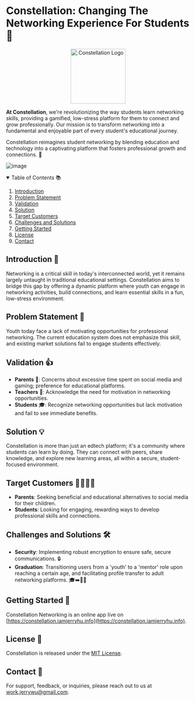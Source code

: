 # Constellation: Changing The Networking Experience For Students 🌌
<p align="center">
  <img src="http://constellationhub.org/assets/img/icon.png" alt="Constellation Logo" width="150" height="150">
</p>

**At Constellation**, we're revolutionizing the way students learn networking skills, providing a gamified, low-stress platform for them to connect and grow professionally. Our mission is to transform networking into a fundamental and enjoyable part of every student's educational journey.

Constellation reimagines student networking by blending education and technology into a captivating platform that fosters professional growth and connections. 🚀

![image](https://github.com/ConstellationNetworking/ConstellationNetworking.github.io/assets/56012931/06bb0306-28d7-42f2-999b-adf25e73d0a1)

<details open><summary>Table of Contents 📚</summary>

1. [Introduction](https://github.com/ConstellationNetworking/ConstellationNetworking.github.io#introduction-)
2. [Problem Statement](https://github.com/ConstellationNetworking/ConstellationNetworking.github.io#problem-statement-)
3. [Validation](https://github.com/ConstellationNetworking/ConstellationNetworking.github.io#validation-)
4. [Solution](https://github.com/ConstellationNetworking/ConstellationNetworking.github.io#solution-)
5. [Target Customers](https://github.com/ConstellationNetworking/ConstellationNetworking.github.io#target-customers-)
6. [Challenges and Solutions](https://github.com/ConstellationNetworking/ConstellationNetworking.github.io#challenges-and-solutions-%EF%B8%8F)
7. [Getting Started](https://github.com/ConstellationNetworking/ConstellationNetworking.github.io#getting-started-)
8. [License](https://github.com/ConstellationNetworking/ConstellationNetworking.github.io#license-)
9. [Contact](https://github.com/ConstellationNetworking/ConstellationNetworking.github.io#contact-)

</details>

## Introduction 🌟

Networking is a critical skill in today's interconnected world, yet it remains largely untaught in traditional educational settings. Constellation aims to bridge this gap by offering a dynamic platform where youth can engage in networking activities, build connections, and learn essential skills in a fun, low-stress environment.

## Problem Statement 🤔

Youth today face a lack of motivating opportunities for professional networking. The current education system does not emphasize this skill, and existing market solutions fail to engage students effectively.

## Validation 👍

- **Parents** 🏡: Concerns about excessive time spent on social media and gaming; preference for educational platforms.
- **Teachers** 🏫: Acknowledge the need for motivation in networking opportunities.
- **Students** 🎓: Recognize networking opportunities but lack motivation and fail to see immediate benefits.

## Solution 💡

Constellation is more than just an edtech platform; it's a community where students can learn by doing. They can connect with peers, share knowledge, and explore new learning areas, all within a secure, student-focused environment.

## Target Customers 👨‍👩‍👧‍👦

- **Parents**: Seeking beneficial and educational alternatives to social media for their children.
- **Students**: Looking for engaging, rewarding ways to develop professional skills and connections.

## Challenges and Solutions 🛠️

- **Security**: Implementing robust encryption to ensure safe, secure communications. 🔒
- **Graduation**: Transitioning users from a 'youth' to a 'mentor' role upon reaching a certain age, and facilitating profile transfer to adult networking platforms. 🎓➡️🧑‍💼

## Getting Started 🚀
Constellation Networking is an online app live on [https://constellation.iamjerryhu.info](https://constellation.iamjerryhu.info).

## License 📄
Constellation is released under the [MIT License](LICENSE).

## Contact 📧
For support, feedback, or inquiries, please reach out to us at [work.jerrywu@gmail.com](mailto:work.jerrywu@gmail.com).
